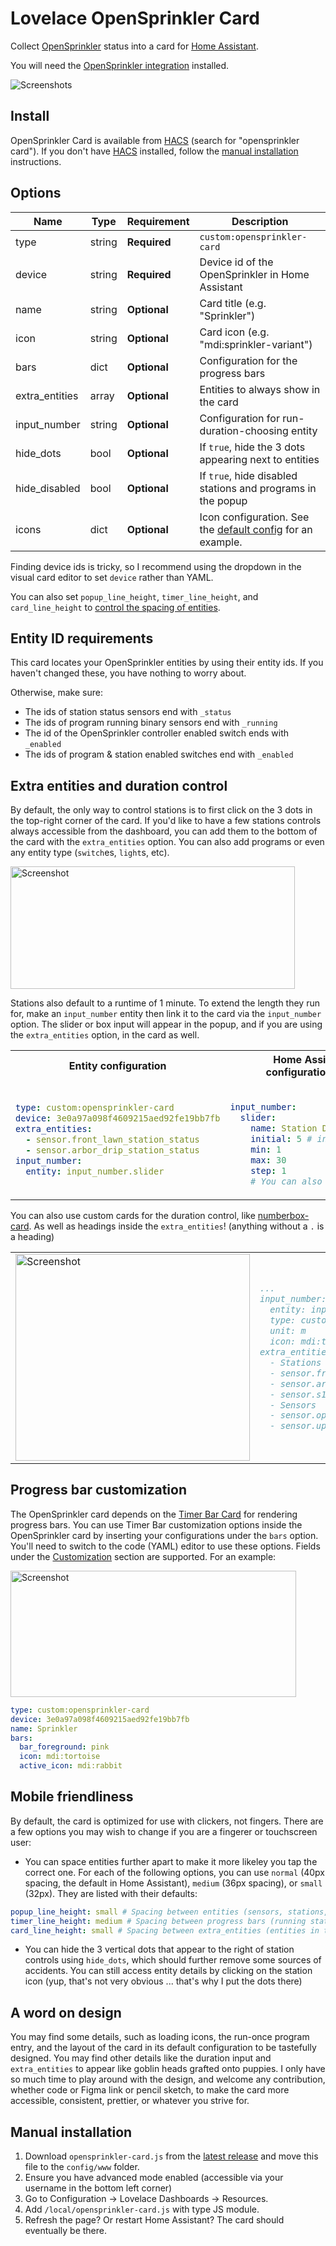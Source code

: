 # Lovelace OpenSprinkler Card

Collect [OpenSprinkler][opensprinkler] status into a card for [Home Assistant][home-assistant].

You will need the [OpenSprinkler integration][opensprinkler-integration] installed.

![Screenshots](https://raw.githubusercontent.com/rianadon/opensprinkler-card/main/images/readme.png)

## Install

OpenSprinkler Card is available from [HACS][hacs] (search for "opensprinkler card"). If you don't have [HACS][hacs] installed, follow the [manual installation](#manual-installation) instructions.

## Options

| Name              | Type    | Requirement  | Description                                                          |
| ----------------- | ------- | ------------ | -------------------------------------------------------------------- |
| type              | string  | **Required** | `custom:opensprinkler-card`                                          |
| device            | string  | **Required** | Device id of the OpenSprinkler in Home Assistant                     |
| name              | string  | **Optional** | Card title (e.g. "Sprinkler")                                        |
| icon              | string  | **Optional** | Card icon (e.g. "mdi:sprinkler-variant")                             |
| bars              | dict    | **Optional** | Configuration for the progress bars                                  |
| extra_entities    | array   | **Optional** | Entities to always show in the card                                  |
| input_number      | string  | **Optional** | Configuration for run-duration-choosing entity                       |
| hide_dots         | bool    | **Optional** | If `true`, hide the 3 dots appearing next to entities                |
| hide_disabled     | bool    | **Optional** | If `true`, hide disabled stations and programs in the popup          |
| icons             | dict    | **Optional** | Icon configuration. See the [default config][config] for an example. |

Finding device ids is tricky, so I recommend using the dropdown in the visual card editor to set `device` rather than YAML.

You can also set `popup_line_height`, `timer_line_height`, and `card_line_height` to [control the spacing of entities](#mobile-friendliness).

## Entity ID requirements

This card locates your OpenSprinkler entities by using their entity ids. If you haven't changed these, you have nothing to worry about.

Otherwise, make sure:
- The ids of station status sensors end with `_status`
- The ids of program running binary sensors end with `_running`
- The id of the OpenSprinkler controller enabled switch ends with `_enabled`
- The ids of program & station enabled switches end with `_enabled`

## Extra entities and duration control

By default, the only way to control stations is to first click on the 3 dots in the top-right corner of the card. If you'd like to have a few stations controls always accessible from the dashboard, you can add them to the bottom of the card with the `extra_entities` option. You can also add programs or even any entity type (`switch`es, `light`s, etc).

<img alt="Screenshot" src="https://raw.githubusercontent.com/rianadon/opensprinkler-card/main/images/input-stations.png" width="455" height="196" />

Stations also default to a runtime of 1 minute. To extend the length they run for, make an `input_number` entity then link it to the card via the `input_number` option. The slider or box input will appear in the popup, and if you are using the `extra_entities` option, in the card as well.

<table> <tr>
<th> Entity configuration </th> <th> Home Assistant configuration.yaml </th>
</tr> <tr> <td>

```yaml
type: custom:opensprinkler-card
device: 3e0a97a098f4609215aed92fe19bb7fb
extra_entities:
  - sensor.front_lawn_station_status
  - sensor.arbor_drip_station_status
input_number:
  entity: input_number.slider
```

</td>
<td>

```yaml

input_number:
  slider:
    name: Station Duration
    initial: 5 # in minutes
    min: 1
    max: 30
    step: 1
    # You can also use mode: box
```

</td> </tr> </table>

You can also use custom cards for the duration control, like [numberbox-card](https://github.com/htmltiger/numberbox-card). As well as headings inside the `extra_entities`! (anything without a `.` is a heading)

<table> <tr>
<td>

<img alt="Screenshot" src="https://raw.githubusercontent.com/rianadon/opensprinkler-card/main/images/numberbox-images.png" width="375" height="331" />

</td> <td>

```yaml
...
input_number:
  entity: input_number.slider1
  type: custom:numberbox-card
  unit: m
  icon: mdi:timelapse
extra_entities:
  - Stations
  - sensor.front_lawn_station_status
  - sensor.arbor_drip_station_status
  - sensor.s15_station_status
  - Sensors
  - sensor.opensprinkler_water_level
  - sensor.upstairs_humidity
```

</td> </tr> </table>

## Progress bar customization

The OpenSprinkler card depends on the [Timer Bar Card](https://github.com/rianadon/timer-bar-card) for rendering progress bars. You can use Timer Bar customization options inside the OpenSprinkler card by inserting your configurations under the `bars` option. You'll need to switch to the code (YAML) editor to use these options. Fields under the [Customization](https://github.com/rianadon/timer-bar-card#customization) section are supported. For an example:

<img alt="Screenshot" src="https://raw.githubusercontent.com/rianadon/opensprinkler-card/main/images/progressbar-customization.png" width="457" height="202" />

```yaml
type: custom:opensprinkler-card
device: 3e0a97a098f4609215aed92fe19bb7fb
name: Sprinkler
bars:
  bar_foreground: pink
  icon: mdi:tortoise
  active_icon: mdi:rabbit
```

## Mobile friendliness

By default, the card is optimized for use with clickers, not fingers. There are a few options you may wish to change if you are a fingerer or touchscreen user:

- You can space entities further apart to make it more likeley you tap the correct one. For each of the following options, you can use `normal` (40px spacing, the default in Home Assistant), `medium` (36px spacing), or `small` (32px). They are listed with their defaults:

```yaml
popup_line_height: small # Spacing between entities (sensors, stations, programs) listed in the popup
timer_line_height: medium # Spacing between progress bars (running stations) in the card
card_line_height: small # Spacing between extra_entities (entities in the card)
```

- You can hide the 3 vertical dots that appear to the right of station controls using `hide_dots`, which should further remove some sources of accidents. You can still access entity details by clicking on the station icon (yup, that's not very obvious ... that's why I put the dots there)

## A word on design

You may find some details, such as loading icons, the run-once program entry, and the layout of the card in its default configuration to be tastefully designed. You may find other details like the duration input and `extra_entities` to appear like goblin heads grafted onto puppies. I only have so much time to play around with the design, and welcome any contribution, whether code or Figma link or pencil sketch, to make the card more accessible, consistent, prettier, or whatever you strive for.

## Manual installation

1. Download `opensprinkler-card.js` from the [latest release][release] and move this file to the `config/www` folder.
2. Ensure you have advanced mode enabled (accessible via your username in the bottom left corner)
3. Go to Configuration -> Lovelace Dashboards -> Resources.
4. Add `/local/opensprinkler-card.js` with type JS module.
5. Refresh the page? Or restart Home Assistant? The card should eventually be there.

[home-assistant]: https://github.com/home-assistant/home-assistant
[opensprinkler]: https://opensprinkler.com
[opensprinkler-integration]: https://github.com/vinteo/hass-opensprinkler
[hacs]: https://hacs.xyz/
[release]: https://github.com/rianadon/oepnsprinkler-card/releases
[config]: https://github.com/rianadon/opensprinkler-card/blob/main/CONFIGURATION.md
